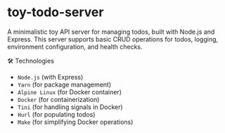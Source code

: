 # toy-todo-server

A minimalistic toy API server for managing todos, built with Node.js and Express.
This server supports basic CRUD operations for todos, logging, environment configuration, and health checks.

🛠️ Technologies
- `Node.js` (with Express)
- `Yarn` (for package management)
- `Alpine Linux` (for Docker container)
- `Docker` (for containerization)
- `Tini` (for handling signals in Docker)
- `Hurl` (for populating todos)
- `Make` (for simplifying Docker operations)
